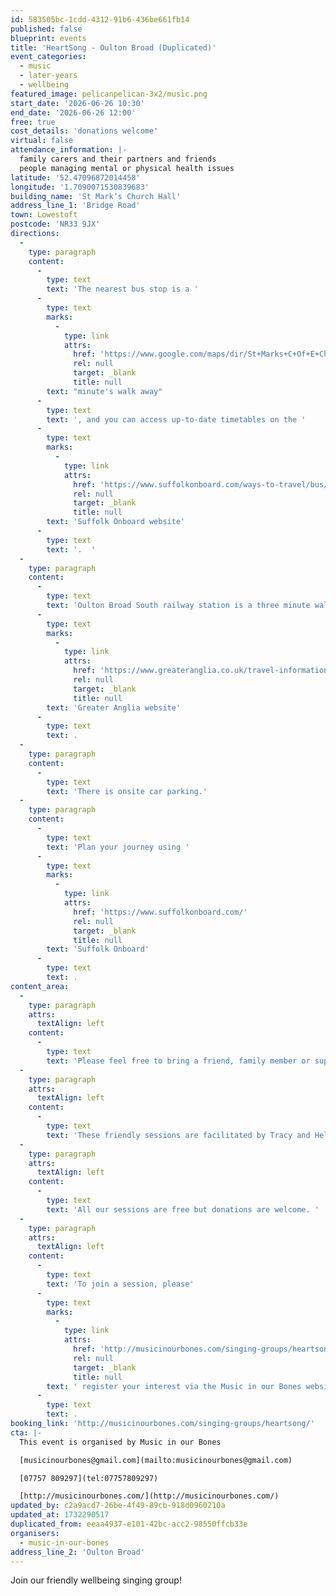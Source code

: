 ```yaml
---
id: 583505bc-1cdd-4312-91b6-436be661fb14
published: false
blueprint: events
title: 'HeartSong - Oulton Broad (Duplicated)'
event_categories:
  - music
  - later-years
  - wellbeing
featured_image: pelicanpelican-3x2/music.png
start_date: '2026-06-26 10:30'
end_date: '2026-06-26 12:00'
free: true
cost_details: 'donations welcome'
virtual: false
attendance_information: |-
  family carers and their partners and friends
  people managing mental or physical health issues
latitude: '52.47096872014458'
longitude: '1.7090071530839683'
building_name: 'St Mark’s Church Hall'
address_line_1: 'Bridge Road'
town: Lowestoft
postcode: 'NR33 9JX'
directions:
  -
    type: paragraph
    content:
      -
        type: text
        text: 'The nearest bus stop is a '
      -
        type: text
        marks:
          -
            type: link
            attrs:
              href: 'https://www.google.com/maps/dir/St+Marks+C+Of+E+Church,+Bridge+Road,+Lowestoft/John+Lang+Court,+Lowestoft+NR33+9JU/@52.4710552,1.7071281,17z/data=!3m1!4b1!4m14!4m13!1m5!1m1!1s0x47da1ba144bbb153:0x1ac922d71fbf48a0!2m2!1d1.7090231!2d52.4708432!1m5!1m1!1s0x47da1ba3e15c621f:0x3bafcb917adc27ee!2m2!1d1.708942!2d52.471279!3e2?entry=ttu&g_ep=EgoyMDI0MTExOS4yIKXMDSoASAFQAw%3D%3D'
              rel: null
              target: _blank
              title: null
        text: "minute's walk away"
      -
        type: text
        text: ', and you can access up-to-date timetables on the '
      -
        type: text
        marks:
          -
            type: link
            attrs:
              href: 'https://www.suffolkonboard.com/ways-to-travel/bus/bus-timetables/'
              rel: null
              target: _blank
              title: null
        text: 'Suffolk Onboard website'
      -
        type: text
        text: '.  '
  -
    type: paragraph
    content:
      -
        type: text
        text: 'Oulton Broad South railway station is a three minute walk away and you can find the train times on the '
      -
        type: text
        marks:
          -
            type: link
            attrs:
              href: 'https://www.greateranglia.co.uk/travel-information/station-information/ous'
              rel: null
              target: _blank
              title: null
        text: 'Greater Anglia website'
      -
        type: text
        text: .
  -
    type: paragraph
    content:
      -
        type: text
        text: 'There is onsite car parking.'
  -
    type: paragraph
    content:
      -
        type: text
        text: 'Plan your journey using '
      -
        type: text
        marks:
          -
            type: link
            attrs:
              href: 'https://www.suffolkonboard.com/'
              rel: null
              target: _blank
              title: null
        text: 'Suffolk Onboard'
      -
        type: text
        text: .
content_area:
  -
    type: paragraph
    attrs:
      textAlign: left
    content:
      -
        type: text
        text: 'Please feel free to bring a friend, family member or support worker with you! '
  -
    type: paragraph
    attrs:
      textAlign: left
    content:
      -
        type: text
        text: 'These friendly sessions are facilitated by Tracy and Helen and take place once the fourth Friday of the month.'
  -
    type: paragraph
    attrs:
      textAlign: left
    content:
      -
        type: text
        text: 'All our sessions are free but donations are welcome. '
  -
    type: paragraph
    attrs:
      textAlign: left
    content:
      -
        type: text
        text: 'To join a session, please'
      -
        type: text
        marks:
          -
            type: link
            attrs:
              href: 'http://musicinourbones.com/singing-groups/heartsong-oulton-broad/'
              rel: null
              target: _blank
              title: null
        text: ' register your interest via the Music in our Bones website'
      -
        type: text
        text: .
booking_link: 'http://musicinourbones.com/singing-groups/heartsong/'
cta: |-
  This event is organised by Music in our Bones

  [musicinourbones@gmail.com](mailto:musicinourbones@gmail.com)

  [07757 809297](tel:07757809297)

  [http://musicinourbones.com/](http://musicinourbones.com/)
updated_by: c2a9acd7-26be-4f49-89cb-918d0960210a
updated_at: 1732290517
duplicated_from: eeaa4937-e101-42bc-acc2-98550ffcb33e
organisers:
  - music-in-our-bones
address_line_2: 'Oulton Broad'
---
```

Join our friendly wellbeing singing group!
